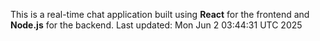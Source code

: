 This is a real-time chat application built using **React** for the frontend and **Node.js** for the backend.
Last updated: Mon Jun  2 03:44:31 UTC 2025
